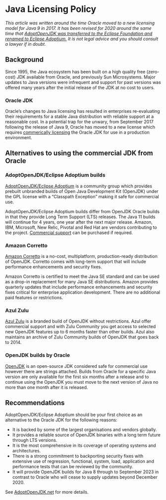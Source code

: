 # Java Licensing Policy

*This article was written around the time Oracle moved to a new licensing model for Java 9 in 2017. It has been revised for 2020 around the same time that [AdoptOpenJDK was transferred to the Eclipse Foundation and renamed to Eclipse Adoptium.](https://blog.adoptopenjdk.net/2020/06/adoptopenjdk-to-join-the-eclipse-foundation/) It is not legal advice and you should consult a lawyer if in doubt.*

## Background
Since 1995, the Java ecosystem has been built on a high quality free (zero-cost) JDK available from Oracle, and previously Sun Microsystems. Major updates to Java versions were infrequent and support for past versions was offered many years after the initial release of the JDK at no cost to users.
 
### Oracle JDK
Oracle’s changes to Java licensing has resulted in enterprises re-evaluating their requirements for a stable Java distribution with reliable support at a reasonable cost. In a potential trap for the unwary, from September 2017 following the release of Java 9, Oracle has moved to a new license which requires [commerically licensing](https://www.oracle.com/java/technologies/javase/jdk-faqs.html) the Oracle JDK for use in a production environment. 

## Alternatives to using the commercial JDK from Oracle

### AdoptOpenJDK/Eclipse Adoptium builds
[AdoptOpenJDK/Eclipse Adoptium](https://adoptopenjdk.net) is a community group which provides prebuilt unbranded builds of Open Java Development Kit (OpenJDK) under the GPL license with a “Classpath Exception” making it safe for commercial use.

AdoptOpenJDK/Eclipse Adoptium builds differ from OpenJDK Oracle builds in that they provide Long Term Support (LTS) releases. The Java 11 builds will continue for 4 years, one year after the next major release. Amazon, IBM, Microsoft, New Relic, Pivotal and Red Hat are vendors contributing to the project. [Commercial support](https://adoptopenjdk.net/support.html) can be purchased if required.
 
### Amazon Corretto
[Amazon Corretto](https://aws.amazon.com/corretto) is a no-cost, multiplatform, production-ready distribution of OpenJDK. Corretto comes with long-term support that will include performance enhancements and security fixes. 

Amazon Corretto is certified to meet the Java SE standard and can be used as a drop-in replacement for many Java SE distributions. Amazon provides quarterly updates that include performance enhancements and security fixes critical for enterprise application development. There are no additional paid features or restrictions.

### Azul Zulu
[Azul Zulu](https://www.azul.com/products/zulu-community) is a branded build of OpenJDK without restrictions. Azul offer commercial support and with Zulu Community you get access to selected new OpenJDK features up to 6 months faster than other builds. Azul also maintains an archive of Zulu Community builds of OpenJDK that goes back to 2014.

### OpenJDK builds by Oracle
[OpenJDK](https://openjdk.java.net) is an open-source JDK considered safe for commercial use however there are strings attached. Builds from Oracle for a specific Java version are only available for the first six months after a release and to continue using the OpenJDK you must move to the next version of Java no more than one month after it is released.

## Recommendations
AdoptOpenJDK/Eclipse Adoptium should be your first choice as an alternative to the Oracle JDK for the following reasons:
* It is backed by some of the largest organisations and vendors globally.
* It provides a reliable source of OpenJDK binaries with a long term future through LTS versions.
* It is the most comprehensive in its coverage of operating systems and architectures.
* There is a strong commitment to backporting security fixes with extensive use of regression, functional, system, load, application and performance tests that can be reviewed by the community.
* It will provide OpenJDK builds for Java 8 through to September 2023 in contrast to Oracle who will cease to supply updates beyond December 2020.

See [AdoptOpenJDK.net](https://adoptopenjdk.net/about.html) for more details.
